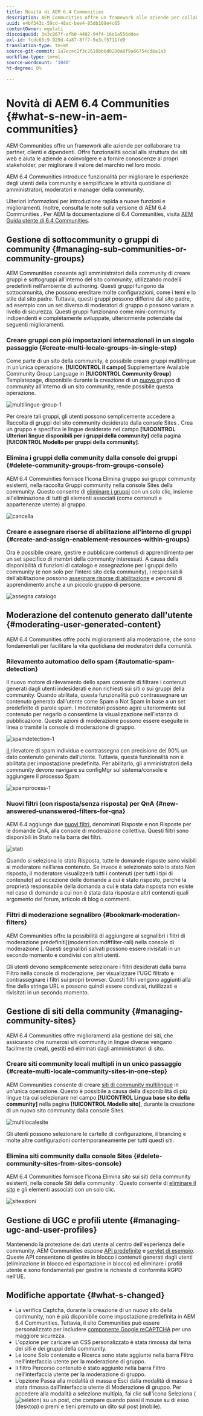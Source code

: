 ```yaml
---
title: Novità di AEM 6.4 Communities
description: AEM Communities offre un framework alle aziende per collaborare tra partner, clienti e dipendenti.
uuid: e4bf343c-59cd-48ac-bee4-85db109e4c65
contentOwner: mgulati
discoiquuid: 3e3c867f-afb0-4402-94f4-16e1a556ddee
exl-id: fcdc65c9-929d-4a87-8ff7-5e3cf5711fd9
translation-type: tm+mt
source-git-commit: 1a7ecec2f3c2618bb6d0280a8f9a66754cd8a1a3
workflow-type: tm+mt
source-wordcount: '1040'
ht-degree: 0%

---
```


# Novità di AEM 6.4 Communities {#what-s-new-in-aem-communities}

AEM Communities offre un framework alle aziende per collaborare tra partner, clienti e dipendenti. Offre funzionalità social alla struttura dei siti web e aiuta le aziende a coinvolgere e a fornire conoscenze ai propri stakeholder, per migliorare il valore del marchio nel loro modo.

AEM 6.4 Communities introduce funzionalità per migliorare le esperienze degli utenti della community e semplificare le attività quotidiane di amministratori, moderatori e manager della community.

Ulteriori informazioni per introduzione rapida a nuove funzioni e miglioramenti. Inoltre, consulta le note sulla versione di AEM 6.4 Communities [](../release-notes/communities-release-notes.md). Per AEM la documentazione di 6.4 Communities, visita [AEM Guida utente di 6.4 Communities](home.md).

## Gestione di sottocommunity o gruppi di community {#managing-sub-communities-or-community-groups}

AEM Communities consente agli amministratori della community di creare gruppi e sottogruppi all’interno del sito community, utilizzando modelli predefiniti nell’ambiente di authoring. Questi gruppi fungono da sottocomunità, che possono ereditare molte configurazioni, come i temi e lo stile dal sito padre. Tuttavia, questi gruppi possono differire dal sito padre, ad esempio con un set diverso di moderatori di gruppo o possono variare a livello di sicurezza. Questi gruppi funzionano come mini-community indipendenti e completamente sviluppate, ulteriormente potenziate dai seguenti miglioramenti.

### Creare gruppi con più impostazioni internazionali in un singolo passaggio {#create-multi-locale-groups-in-single-step}

Come parte di un sito della community, è possibile creare gruppi multilingue in un’unica operazione. **[!UICONTROL Il campo]** Supplementare Available Community Group Language in  **[!UICONTROL Community Group]** Templatepage, disponibile durante la creazione di un  [nuovo ](groups.md) gruppo di community all&#39;interno di un sito community, rende possibile questa operazione.

![multilingue-group-1](assets/multilingualgroup-1.png)

Per creare tali gruppi, gli utenti possono semplicemente accedere a Raccolta di gruppi del sito community desiderato dalla console Sites . Crea un gruppo e specifica le lingue desiderate nel campo **[!UICONTROL Ulteriori lingue disponibili per i gruppi della community]** della pagina **[!UICONTROL Modello per gruppi della community]**.

### Elimina i gruppi della community dalla console dei gruppi {#delete-community-groups-from-groups-console}

AEM 6.4 Communities fornisce l&#39;icona Elimina gruppo sui gruppi community esistenti, nella raccolta Gruppi community nella console Sites della community. Questo consente di [eliminare i gruppi](groups.md#deleting-the-group) con un solo clic, insieme all&#39;eliminazione di tutti gli elementi associati (come contenuti e appartenenze utente) al gruppo.

![cancella](assets/deletegrp.png)

### Creare e assegnare risorse di abilitazione all&#39;interno di gruppi {#create-and-assign-enablement-resources-within-groups}

Ora è possibile creare, gestire e pubblicare contenuti di apprendimento per un set specifico di membri della community interessati. A causa della disponibilità di funzioni di catalogo e assegnazione per i gruppi della community (e non solo per l’intero sito della community), i responsabili dell’abilitazione possono [assegnare risorse di abilitazione](resource.md) e percorsi di apprendimento anche a un piccolo gruppo di persone.

![assegna catalogo](assets/assignmentcatalog.png)

## Moderazione del contenuto generato dall&#39;utente {#moderating-user-generated-content}

AEM 6.4 Communities offre pochi miglioramenti alla moderazione, che sono fondamentali per facilitare la vita quotidiana dei moderatori della comunità.

### Rilevamento automatico dello spam {#automatic-spam-detection}

Il nuovo motore di rilevamento dello spam consente di filtrare i contenuti generati dagli utenti indesiderati e non richiesti sui siti o sui gruppi della community. Quando abilitata, questa funzionalità può contrassegnare un contenuto generato dall’utente come Spam o Not Spam in base a un set predefinito di parole spam. I moderatori possono agire ulteriormente sul contenuto per negarlo o consentirne la visualizzazione nell’istanza di pubblicazione. Queste azioni di moderazione possono essere eseguite in linea o tramite la console di moderazione di gruppo.

![spamdetection-1](assets/spamdetection-1.png)

[Il ](moderate-ugc.md#spam-detection) rilevatore di spam individua e contrassegna con precisione del 90% un dato contenuto generato dall’utente. Tuttavia, questa funzionalità non è abilitata per impostazione predefinita. Per abilitarlo, gli amministratori della community devono navigare su configMgr sul sistema/console e aggiungere il processo Spam.

![spamprocess-1](assets/spamprocess-1.png)

### Nuovi filtri (con risposta/senza risposta) per QnA {#new-answered-unanswered-filters-for-qna}

AEM 6.4 aggiunge due [nuovi filtri](moderation.md#filter-rail), denominati Risposte e non Risposte per le domande QnA, alla console di moderazione collettiva. Questi filtri sono disponibili in Stato nella barra dei filtri.

![stati](assets/statuses.png)

Quando si seleziona lo stato Risposta, tutte le domande risposte sono visibili al moderatore nell’area contenuto. Se invece è selezionato solo lo stato Non risposto, il moderatore visualizzerà tutti i contenuti (per tutti i tipi di contenuto) ad eccezione delle domande a cui è stato risposto, perché la proprietà responsabile della domanda a cui è stata data risposta non esiste nel caso di domande a cui non è stata data risposta e altri contenuti quali argomento del forum, articolo di blog o commenti.

### Filtri di moderazione segnalibro {#bookmark-moderation-filters}

AEM Communities offre la possibilità di aggiungere ai segnalibri i filtri di moderazione predefiniti](moderation.md#filter-rail) nella console di moderazione [. Questi segnalibri salvati possono essere rivisitati in un secondo momento e condivisi con altri utenti.

Gli utenti devono semplicemente selezionare i filtri desiderati dalla barra Filtro nella console di moderazione, per visualizzare l’UGC filtrato e contrassegnare i filtri sui propri browser. Questi filtri vengono aggiunti alla fine della stringa URL e possono quindi essere condivisi, riutilizzati e rivisitati in un secondo momento.

## Gestione di siti della community {#managing-community-sites}

AEM 6.4 Communities offre miglioramenti alla gestione dei siti, che assicurano che numerosi siti community in lingue diverse vengano facilmente creati, gestiti ed eliminati dagli amministratori di sito.

### Creare siti community locali multipli in un unico passaggio {#create-multi-locale-community-sites-in-one-step}

AEM Communities consente di creare [siti di community multilingue](create-site.md) in un&#39;unica operazione. Questo è possibile a causa della disponibilità di più lingue tra cui selezionare nel campo **[!UICONTROL Lingua base sito della community]** nella pagina **[!UICONTROL Modello sito]**, durante la creazione di un nuovo sito community dalla console Sites.

![multilocalesite](assets/multilocalesite.png)

Gli utenti possono selezionare le cartelle di configurazione, il branding e molte altre configurazioni contemporaneamente per tutti questi siti.

### Elimina siti community dalla console Sites {#delete-community-sites-from-sites-console}

AEM 6.4 Communities fornisce l’icona Elimina sito sui siti della community esistenti, nella console Siti della community . Questo consente di [eliminare il sito](create-site.md) e gli elementi associati con un solo clic.

![siteazioni](assets/siteactions.png)

## Gestione di UGC e profili utente {#managing-ugc-and-user-profiles}

Mantenendo la protezione dei dati utente al centro dell&#39;esperienza delle community, AEM Communities espone [API predefinite](user-ugc-management-service.md) e [servlet di esempio](https://github.com/Adobe-Marketing-Cloud/aem-communities-ugc-migration/tree/main/bundles/communities-ugc-management-servlet). Queste API consentono di gestire in blocco i contenuti generati dagli utenti (eliminazione in blocco ed esportazione in blocco) ed eliminare i profili utente e sono fondamentali per gestire le richieste di conformità RGPD nell’UE.

## Modifiche apportate {#what-s-changed}

* La verifica Captcha, durante la creazione di un nuovo sito della community, non è più disponibile come impostazione predefinita in AEM 6.4 Communities. Tuttavia, il sito Communities può essere personalizzato per includere [componente Google reCAPTCHA](https://helpx.adobe.com/experience-manager/using/aem_recaptcha.html) per una maggiore sicurezza.
* L&#39;opzione per caricare un CSS personalizzato è stata rimossa dal tema dei siti e dei gruppi della community.
* Le icone Solo contenuto e Ricerca sono state aggiunte nella barra Filtro nell’interfaccia utente per la moderazione di gruppo.
* Il filtro Percorso contenuto è stato aggiunto nella barra Filtro nell’interfaccia utente per la moderazione di gruppo.
* L’opzione Passa alla modalità di massa e Esci dalla modalità di massa è stata rimossa dall’interfaccia utente di Moderazione di gruppo. Per accedere alla modalità a selezione multipla, fai clic sull&#39;icona Seleziona ( ![seleton](assets/selecticon.png)) su un post, che compare quando passi il mouse su di esso (desktop) o premi e tieni premuto un dito sul post (mobile).
